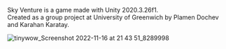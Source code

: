 Sky Venture is a game made with Unity 2020.3.26f1.
</br>
Created as a group project at University of Greenwich by Plamen Dochev and Karahan Karatay.


![tinywow_Screenshot 2022-11-16 at 21 43 51_8289998](https://user-images.githubusercontent.com/86538257/202301058-9107111e-df5b-4246-b85a-39322eac2d74.jpg)
